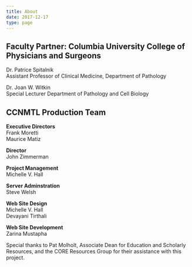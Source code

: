 ```yaml
---
title: About
date: 2017-12-17
type: page
---
```

<div class="pagecontentbody">
					<h2>Faculty Partner: Columbia University College of Physicians and Surgeons</h2>

<p>Dr. Patrice Spitalnik<br>
Assistant Professor of Clinical Medicine, Department of Pathology</p>

<p>Dr. Joan W. Witkin<br>
Special Lecturer Department of Pathology and Cell Biology</p>


<h2><span class="caps">CCNMTL</span> Production Team</h2>

<p><b>Executive Directors</b><br>
Frank Moretti<br>
Maurice Matiz</p>

<p><b>Director</b><br>
John Zimmerman</p>

<p><b>Project Management</b><br>
Michelle V. Hall</p>

<p><b>Server Adminstration</b><br>
Steve Welsh</p>

<p><b>Web Site Design</b><br>
Michelle V. Hall<br>
Devayani Tirthali</p>

<p><b>Web Site Development</b><br>
Zarina Mustapha</p>

<p>Special thanks to Pat Molholt, Associate Dean for Education and Scholarly Resources, and the <span class="caps">CORE</span> Resources Group for their assistance with this project.</p>
					</div>